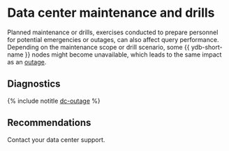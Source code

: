 # Data center maintenance and drills

Planned maintenance or drills, exercises conducted to prepare personnel for potential emergencies or outages, can also affect query performance. Depending on the maintenance scope or drill scenario, some {{ ydb-short-name }} nodes might become unavailable, which leads to the same impact as an [outage](./dc-outage.md).

## Diagnostics

{% include notitle [dc-outage](_includes/dc-outage.md) %}

## Recommendations

Contact your data center support.
